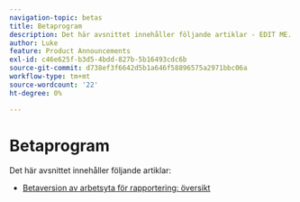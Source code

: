 ```yaml
---
navigation-topic: betas
title: Betaprogram
description: Det här avsnittet innehåller följande artiklar - EDIT ME.
author: Luke
feature: Product Announcements
exl-id: c46e625f-b3d5-4bdd-827b-5b16493cdc6b
source-git-commit: d738ef3f6642d5b1a646f58896575a2971bbc06a
workflow-type: tm+mt
source-wordcount: '22'
ht-degree: 0%

---
```


# Betaprogram

Det här avsnittet innehåller följande artiklar:

* [Betaversion av arbetsyta för rapportering: översikt](/help/quicksilver/product-announcements/betas/reporting-canvas-beta/reporting-canvas-beta-overview.md)


